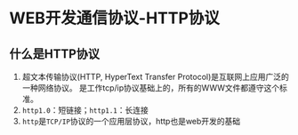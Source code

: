 # WEB开发通信协议-HTTP协议

## 什么是HTTP协议

1. 超文本传输协议(HTTP, HyperText Transfer Protocol)是互联网上应用广泛的一种网络协议。
    是工作tcp/ip协议基础上的，所有的WWW文件都遵守这个标准。
2. `http1.0`：短链接；`http1.1`：长连接
3. `http`是`TCP/IP`协议的一个应用层协议，http也是web开发的基础




